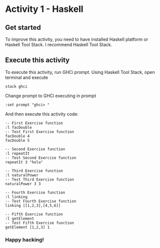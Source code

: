 # Activity 1 - Haskell

## Get started
To improve this activity, you need to have installed Haskell platform or Haskell Tool Stack.
I recommend Haskell Tool Stack.

## Execute this activity
To execute this activity, run GHCi prompt.
Using Haskell Tool Stack, open terminal and execute
```
stack ghci
```

Change prompt to GHCi executing in prompt
```
:set prompt "ghci> "
```

And then execute this activity code:
```
-- First Exercise function
:l facDouble
-- Test First Exercise function
facDouble 4
facDouble 5

-- Second Exercise function
:l repeatIt
-- Test Second Exercise function
repeatIt 3 "hola"

-- Third Exercise function
:l naturalPower
-- Test Third Exercise function
naturalPower 3 3

-- Fourth Exercise function
:l linking
-- Test Fourth Exercise function
linking [[1,2,3],[4,5,6]]

-- Fifth Exercise function
:l getElement
-- Test Fifth Exercise function
getElement [1,2,3] 1
```

### Happy hacking!
